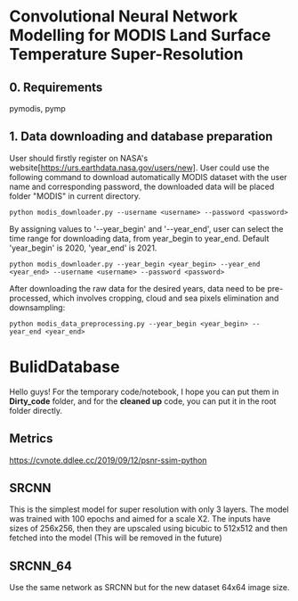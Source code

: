 
# Convolutional Neural Network Modelling for MODIS Land Surface Temperature Super-Resolution

## 0. Requirements
pymodis, pymp

## 1. Data downloading and database preparation
User should firstly register on NASA's website[https://urs.earthdata.nasa.gov/users/new]. 
User could use the following command to download automatically MODIS dataset with the user name and corresponding password, the downloaded data will be placed folder "MODIS" in current directory.
```
python modis_downloader.py --username <username> --password <password> 
```

By assigning values to '--year_begin' and '--year_end', user can select the time range for downloading data, from year_begin to year_end. Default 'year_begin' is 2020, 'year_end' is 2021.
```
python modis_downloader.py --year_begin <year_begin> --year_end <year_end> --username <username> --password <password> 
```

After downloading the raw data for the desired years, data need to be pre-processed, which involves cropping, cloud and sea pixels elimination and downsampling:
```
python modis_data_preprocessing.py --year_begin <year_begin> --year_end <year_end>
```





# BulidDatabase
Hello guys! For the temporary code/notebook, I hope you can put them in **Dirty_code** folder, and for the **cleaned up** code, you can put it in the root folder directly.

## Metrics
https://cvnote.ddlee.cc/2019/09/12/psnr-ssim-python

## SRCNN
This is the simplest model for super resolution with only 3 layers. The model was trained with 100 epochs and aimed for a scale X2. The inputs have sizes of 256x256, then they are upscaled using bicubic to 512x512 and then fetched into the model (This will be removed in the future)

## SRCNN_64
Use the same network as SRCNN but for the new dataset 64x64 image size.
